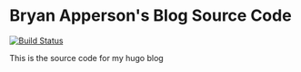 # Bryan Apperson's Blog Source Code

[![Build Status](https://travis-ci.org/bryanapperson/blog.svg?branch=master)](https://travis-ci.org/bryanapperson/blog)

This is the source code for my hugo blog
